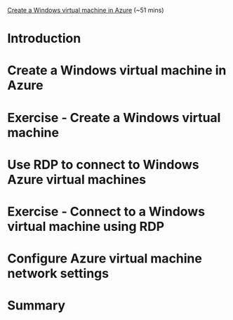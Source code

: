 [Create a Windows virtual machine in Azure](https://docs.microsoft.com/en-us/learn/modules/create-windows-virtual-machine-in-azure/) (~51 mins)

# Introduction

# Create a Windows virtual machine in Azure

# Exercise - Create a Windows virtual machine

# Use RDP to connect to Windows Azure virtual machines

# Exercise - Connect to a Windows virtual machine using RDP

# Configure Azure virtual machine network settings

# Summary
